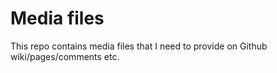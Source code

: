 # Media files
This repo contains media files that I need to provide on Github wiki/pages/comments etc.
